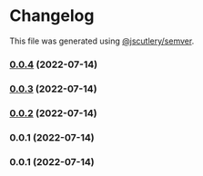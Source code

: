 # Changelog

This file was generated using [@jscutlery/semver](https://github.com/jscutlery/semver).

### [0.0.4](https://github.com/yurikrupnik/nx-go-playground/compare/next-app-0.0.3...next-app-0.0.4) (2022-07-14)

### [0.0.3](https://github.com/yurikrupnik/nx-go-playground/compare/next-app-0.0.2...next-app-0.0.3) (2022-07-14)

### [0.0.2](https://github.com/yurikrupnik/nx-go-playground/compare/next-app-0.0.1...next-app-0.0.2) (2022-07-14)

### 0.0.1 (2022-07-14)

### 0.0.1 (2022-07-14)
